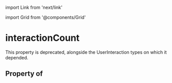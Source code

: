import Link from 'next/link'
  
import Grid from '@components/Grid'

# interactionCount

This property is deprecated, alongside the UserInteraction types on which it depended.

## Property of



